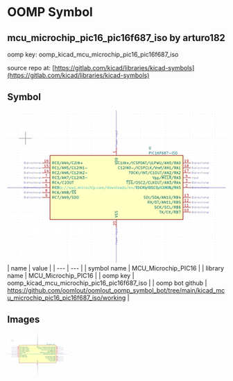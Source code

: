 # OOMP Symbol  
## mcu_microchip_pic16_pic16f687_iso  by arturo182  
  
oomp key: oomp_kicad_mcu_microchip_pic16_pic16f687_iso  
  
source repo at: [https://gitlab.com/kicad/libraries/kicad-symbols](https://gitlab.com/kicad/libraries/kicad-symbols)  
## Symbol  
  
[![working.png](working_600.png)](working.png)  
| name | value | 
| --- | --- | 
| symbol name | MCU_Microchip_PIC16 | 
| library name | MCU_Microchip_PIC16 | 
| oomp key | oomp_kicad_mcu_microchip_pic16_pic16f687_iso | 
| oomp bot github | https://github.com/oomlout/oomlout_oomp_symbol_bot/tree/main/kicad_mcu_microchip_pic16_pic16f687_iso/working | 
## Images  
  
[![working.png](working_140.png)](working.png)  
